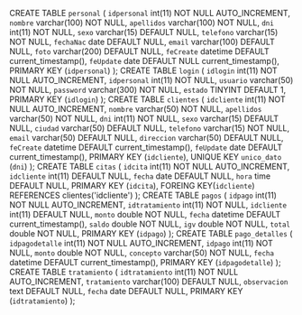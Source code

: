 CREATE TABLE `personal` (
  `idpersonal` int(11) NOT NULL AUTO_INCREMENT,
  `nombre` varchar(100) NOT NULL,
  `apellidos` varchar(100) NOT NULL,
  `dni` int(11) NOT NULL,
  `sexo` varchar(15) DEFAULT NULL,
  `telefono` varchar(15) NOT NULL,
  `fechaNac` date DEFAULT NULL,
  `email` varchar(100) DEFAULT NULL,
  `foto` varchar(200) DEFAULT NULL,
  `feCreate` datetime DEFAULT current_timestamp(),
  `feUpdate` date DEFAULT NULL current_timestamp(),
  PRIMARY KEY (`idpersonal`)
);
CREATE TABLE `login` (
  `idlogin` int(11) NOT NULL AUTO_INCREMENT,
  `idpersonal` int(11) NOT NULL,
  `usuario` varchar(50) NOT NULL,
  `password` varchar(300) NOT NULL,
  `estado` TINYINT DEFAULT 1,
  PRIMARY KEY (`idlogin`)
);
CREATE TABLE `clientes` (
  `idcliente` int(11) NOT NULL AUTO_INCREMENT,
  `nombre` varchar(50) NOT NULL,
  `apellidos` varchar(50) NOT NULL,
  `dni` int(11) NOT NULL,
  `sexo` varchar(15) DEFAULT NULL,
  `ciudad` varchar(50) DEFAULT NULL,
  `telefono` varchar(15) NOT NULL,
  `email` varchar(50) DEFAULT NULL,
  `direccion` varchar(50) DEFAULT NULL,
  `feCreate` datetime DEFAULT current_timestamp(),
  `feUpdate` date DEFAULT current_timestamp(),
  PRIMARY KEY (`idcliente`),
  UNIQUE KEY `unico_dato` (`dni`)
);
CREATE TABLE `citas` (
  `idcita` int(11) NOT NULL AUTO_INCREMENT,
  `idcliente` int(11) DEFAULT NULL,
  `fecha` date DEFAULT NULL,
  `hora` time DEFAULT NULL,
  PRIMARY KEY (`idcita`),
  FOREING KEY(`idcliente`) REFERENCES clientes('idcliente')
);
CREATE TABLE `pagos` (
  `idpago` int(11) NOT NULL AUTO_INCREMENT,
  `idtratamiento` int(11) NOT NULL,
  `idcliente` int(11) DEFAULT NULL,
  `monto` double NOT NULL,
  `fecha` datetime DEFAULT current_timestamp(),
  `saldo` double NOT NULL,
  `igv` double NOT NULL,
  `total` double NOT NULL,
  PRIMARY KEY (`idpago`)
);
CREATE TABLE `pago_detalles` (
  `idpagodetalle` int(11) NOT NULL AUTO_INCREMENT,
  `idpago` int(11) NOT NULL,
  `monto` double NOT NULL,
  `concepto` varchar(50) NOT NULL,
  `fecha` datetime DEFAULT current_timestamp(),
  PRIMARY KEY (`idpagodetalle`)
);
CREATE TABLE `tratamiento` (
  `idtratamiento` int(11) NOT NULL AUTO_INCREMENT,
  `tratamiento` varchar(100) DEFAULT NULL,
  `observacion` text DEFAULT NULL,
  `fecha` date DEFAULT NULL,
  PRIMARY KEY (`idtratamiento`)
);